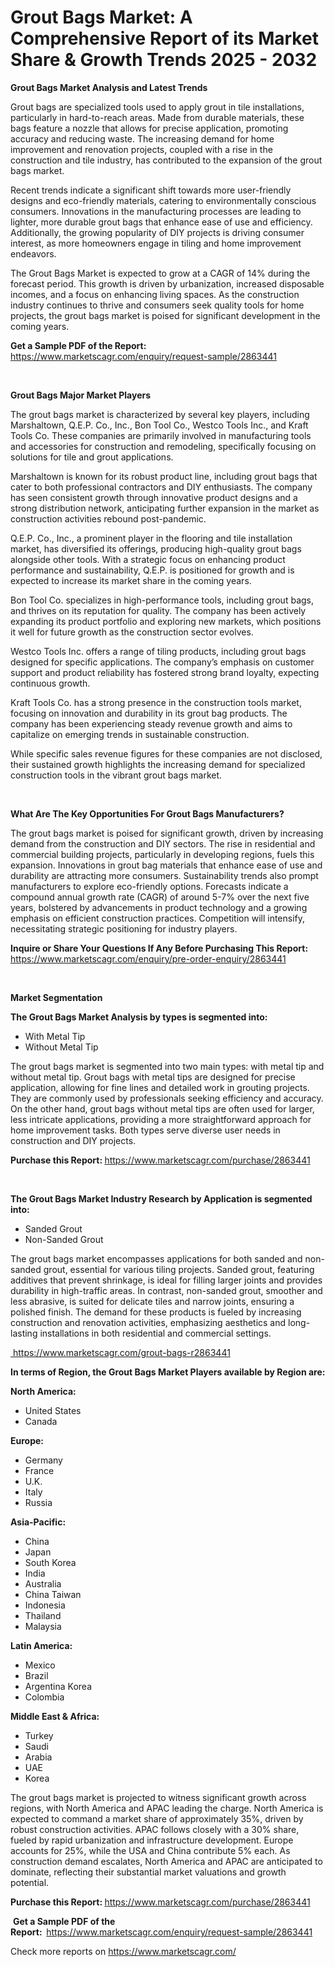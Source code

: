 <p><h1>Grout Bags Market: A Comprehensive Report of its Market Share & Growth Trends 2025 - 2032</h1></p><p><strong>Grout Bags Market Analysis and Latest Trends</strong></p>
<p><p>Grout bags are specialized tools used to apply grout in tile installations, particularly in hard-to-reach areas. Made from durable materials, these bags feature a nozzle that allows for precise application, promoting accuracy and reducing waste. The increasing demand for home improvement and renovation projects, coupled with a rise in the construction and tile industry, has contributed to the expansion of the grout bags market.</p><p>Recent trends indicate a significant shift towards more user-friendly designs and eco-friendly materials, catering to environmentally conscious consumers. Innovations in the manufacturing processes are leading to lighter, more durable grout bags that enhance ease of use and efficiency. Additionally, the growing popularity of DIY projects is driving consumer interest, as more homeowners engage in tiling and home improvement endeavors.</p><p>The Grout Bags Market is expected to grow at a CAGR of 14% during the forecast period. This growth is driven by urbanization, increased disposable incomes, and a focus on enhancing living spaces. As the construction industry continues to thrive and consumers seek quality tools for home projects, the grout bags market is poised for significant development in the coming years.</p></p>
<p><strong>Get a Sample PDF of the Report:&nbsp;</strong> <a href="https://www.marketscagr.com/enquiry/request-sample/2863441?utm_campaign=2470&utm_medium=2&utm_source=Github&utm_content=ia&utm_term=12032025&utm_id=grout-bags">https://www.marketscagr.com/enquiry/request-sample/2863441</a></p>
<p>&nbsp;</p>
<p><strong>Grout Bags Major Market Players</strong></p>
<p><p>The grout bags market is characterized by several key players, including Marshaltown, Q.E.P. Co., Inc., Bon Tool Co., Westco Tools Inc., and Kraft Tools Co. These companies are primarily involved in manufacturing tools and accessories for construction and remodeling, specifically focusing on solutions for tile and grout applications.</p><p>Marshaltown is known for its robust product line, including grout bags that cater to both professional contractors and DIY enthusiasts. The company has seen consistent growth through innovative product designs and a strong distribution network, anticipating further expansion in the market as construction activities rebound post-pandemic.</p><p>Q.E.P. Co., Inc., a prominent player in the flooring and tile installation market, has diversified its offerings, producing high-quality grout bags alongside other tools. With a strategic focus on enhancing product performance and sustainability, Q.E.P. is positioned for growth and is expected to increase its market share in the coming years.</p><p>Bon Tool Co. specializes in high-performance tools, including grout bags, and thrives on its reputation for quality. The company has been actively expanding its product portfolio and exploring new markets, which positions it well for future growth as the construction sector evolves.</p><p>Westco Tools Inc. offers a range of tiling products, including grout bags designed for specific applications. The company’s emphasis on customer support and product reliability has fostered strong brand loyalty, expecting continuous growth.</p><p>Kraft Tools Co. has a strong presence in the construction tools market, focusing on innovation and durability in its grout bag products. The company has been experiencing steady revenue growth and aims to capitalize on emerging trends in sustainable construction.</p><p>While specific sales revenue figures for these companies are not disclosed, their sustained growth highlights the increasing demand for specialized construction tools in the vibrant grout bags market.</p></p>
<p>&nbsp;</p>
<p><strong>What Are The Key Opportunities For Grout Bags Manufacturers?</strong></p>
<p><p>The grout bags market is poised for significant growth, driven by increasing demand from the construction and DIY sectors. The rise in residential and commercial building projects, particularly in developing regions, fuels this expansion. Innovations in grout bag materials that enhance ease of use and durability are attracting more consumers. Sustainability trends also prompt manufacturers to explore eco-friendly options. Forecasts indicate a compound annual growth rate (CAGR) of around 5-7% over the next five years, bolstered by advancements in product technology and a growing emphasis on efficient construction practices. Competition will intensify, necessitating strategic positioning for industry players.</p></p>
<p><strong>Inquire or Share Your Questions If Any Before Purchasing This Report:</strong> <a href="https://www.marketscagr.com/enquiry/pre-order-enquiry/2863441?utm_campaign=2470&utm_medium=2&utm_source=Github&utm_content=ia&utm_term=12032025&utm_id=grout-bags">https://www.marketscagr.com/enquiry/pre-order-enquiry/2863441</a></p>
<p>&nbsp;</p>
<p><strong>Market Segmentation</strong></p>
<p><strong>The Grout Bags Market Analysis by types is segmented into:</strong></p>
<p><ul><li>With Metal Tip</li><li>Without Metal Tip</li></ul></p>
<p><p>The grout bags market is segmented into two main types: with metal tip and without metal tip. Grout bags with metal tips are designed for precise application, allowing for fine lines and detailed work in grouting projects. They are commonly used by professionals seeking efficiency and accuracy. On the other hand, grout bags without metal tips are often used for larger, less intricate applications, providing a more straightforward approach for home improvement tasks. Both types serve diverse user needs in construction and DIY projects.</p></p>
<p><strong>Purchase this Report:&nbsp;</strong><a href="https://www.marketscagr.com/purchase/2863441?utm_campaign=2470&utm_medium=2&utm_source=Github&utm_content=ia&utm_term=12032025&utm_id=grout-bags">https://www.marketscagr.com/purchase/2863441</a></p>
<p>&nbsp;</p>
<p><strong>The Grout Bags Market Industry Research by Application is segmented into:</strong></p>
<p><ul><li>Sanded Grout</li><li>Non-Sanded Grout</li></ul></p>
<p><p>The grout bags market encompasses applications for both sanded and non-sanded grout, essential for various tiling projects. Sanded grout, featuring additives that prevent shrinkage, is ideal for filling larger joints and provides durability in high-traffic areas. In contrast, non-sanded grout, smoother and less abrasive, is suited for delicate tiles and narrow joints, ensuring a polished finish. The demand for these products is fueled by increasing construction and renovation activities, emphasizing aesthetics and long-lasting installations in both residential and commercial settings.</p></p>
<p><a href="https://www.marketscagr.com/grout-bags-r2863441?utm_campaign=2470&utm_medium=2&utm_source=Github&utm_content=ia&utm_term=12032025&utm_id=grout-bags">&nbsp;https://www.marketscagr.com/grout-bags-r2863441</a></p>
<p><strong>In terms of Region, the Grout Bags Market Players available by Region are:</strong></p>
<p>
    <p> <strong> North America: </strong>
        <ul>
            <li>United States</li>
            <li>Canada</li>
        </ul>
        </p> 
    <p> <strong> Europe: </strong>
        <ul>
            <li>Germany</li>
            <li>France</li>
            <li>U.K.</li>
            <li>Italy</li>
            <li>Russia</li>
        </ul>
        </p> 
    <p> <strong> Asia-Pacific: </strong>
        <ul>
            <li>China</li>
            <li>Japan</li>
            <li>South Korea</li>
            <li>India</li>
            <li>Australia</li>
            <li>China Taiwan</li>
            <li>Indonesia</li>
            <li>Thailand</li>
            <li>Malaysia</li>
        </ul>
        </p> 
    <p> <strong> Latin America: </strong>
        <ul>
            <li>Mexico</li>
            <li>Brazil</li>
            <li>Argentina Korea</li>
            <li>Colombia</li>
        </ul>
        </p> 
    <p> <strong> Middle East & Africa: </strong>
        <ul>
            <li>Turkey</li>
            <li>Saudi</li>
            <li>Arabia</li>
            <li>UAE</li>
            <li>Korea</li>
        </ul>
    </p>
    </p>
<p><p>The grout bags market is projected to witness significant growth across regions, with North America and APAC leading the charge. North America is expected to command a market share of approximately 35%, driven by robust construction activities. APAC follows closely with a 30% share, fueled by rapid urbanization and infrastructure development. Europe accounts for 25%, while the USA and China contribute 5% each. As construction demand escalates, North America and APAC are anticipated to dominate, reflecting their substantial market valuations and growth potential.</p></p>
<p><strong>Purchase this Report: </strong><a href="https://www.marketscagr.com/purchase/2863441?utm_campaign=2470&utm_medium=2&utm_source=Github&utm_content=ia&utm_term=12032025&utm_id=grout-bags">https://www.marketscagr.com/purchase/2863441</a></p>
<p>&nbsp;<strong>Get a Sample PDF of the Report:&nbsp;&nbsp;</strong><a href="https://www.marketscagr.com/enquiry/request-sample/2863441?utm_campaign=2470&utm_medium=2&utm_source=Github&utm_content=ia&utm_term=12032025&utm_id=grout-bags">https://www.marketscagr.com/enquiry/request-sample/2863441</a></p>
<p><strong></strong></p>
<p>Check more reports on <a href="https://www.marketscagr.com/?utm_campaign=2470&utm_medium=2&utm_source=Github&utm_content=ia&utm_term=12032025&utm_id=grout-bags">https://www.marketscagr.com/</a></p>